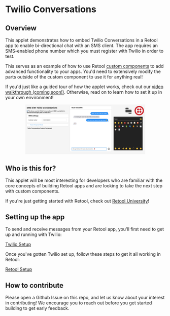 # Twilio Conversations

## Overview
This applet demonstrates how to embed Twilio Conversations in a Retool app to enable bi-directional chat with an SMS client. The app requires an SMS-enabled phone number which you must register with Twilio in order to test.

This serves as an example of how to use Retool [custom components](https://docs.retool.com/docs/custom-components) to add advanced functionality to your apps. You'd need to extensively modify the parts outside of the custom component to use it for anything real!

If you'd just like a guided tour of how the applet works, check out our [video walkthrough (coming soon!)](). Otherwise, read on to learn how to set it up in your own environment!
<p align="center">
<img src="./images/twilio-converations.png" width=75% height=75%>
</p>

## Who is this for?
This applet will be most interesting for developers who are familiar with the core concepts of building Retool apps and are looking to take the next step with custom components.

If you're just getting started with Retool, check out [Retool University](https://docs.retool.com/docs/retool-university)!

## Setting up the app
To send and receive messages from your Retool app, you'll first need to get up and running with Twilio:

[Twilio Setup](./docs/twilio-setup.md)

Once you've gotten Twilio set up, follow these steps to get it all working in Retool:

[Retool Setup](./docs/retool-setup.md)

## How to contribute
Please open a Github Issue on this repo, and let us know about your interest in contributing! We encourage you to reach out before you get started building to get early feedback.
